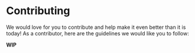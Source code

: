 # Contributing

We would love for you to contribute and help make it even better than it is
today! As a contributor, here are the guidelines we would like you to follow:

**WIP**